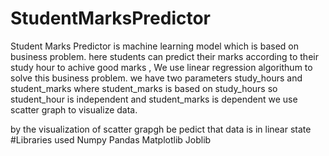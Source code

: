 # StudentMarksPredictor
Student Marks Predictor is machine learning model which is based on business problem.
here students can predict their marks according to their study hour to achive good marks , We use linear regression algorithum to solve this business problem.
we have two parameters study_hours and student_marks where student_marks is based on study_hours so student_hour is independent and student_marks is dependent 
we use scatter graph to visualize data.

by the visualization of scatter grapgh be pedict that data is in linear state
#Libraries used 
Numpy
Pandas
Matplotlib
Joblib

